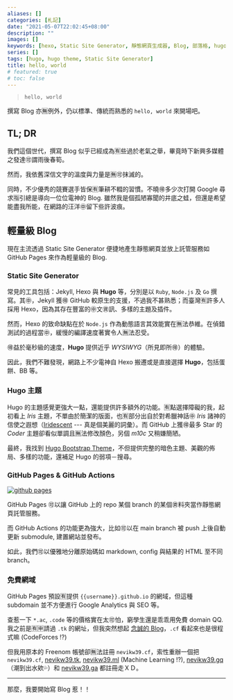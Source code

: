 ```yaml
---
aliases: []
categories: [札記]
date: "2021-05-07T22:02:45+08:00"
description: ""
images: []
keywords: [hexo, Static Site Generator, 靜態網頁生成器, Blog, 部落格, hugo theme, hugo 主題]
series: []
tags: [hugo, hugo theme, Static Site Generator]
title: hello, world
# featured: true
# toc: false
---
```


> `hello, world`

撰寫 Blog 亦🈚️例外，仍以標準、傳統而熟悉的 `hello, world` 來開場吧。

## TL; DR

我們這個世代，撰寫 Blog 似乎已經成為🈶️些過於老氣之舉，畢竟時下新興多媒體之發達🉑️謂雨後春筍。

然而，我依舊深信文字的溫度與力量是🈚️🉑️抹滅的。

同時，不少優秀的競賽選手皆保🈶️筆耕不輟的習慣。不曉🉐多少次打開 Google 尋求🈯️引總是導向一位位電神的 Blog. 雖然我是個孤陋寡聞的井底之蛙，但還是希望能盡我所能，在網路的汪洋㊥留下些許波痕。

## 輕量級 Blog

現在主流透過 Static Site Generator 便捷地產生靜態網頁並放上託管服務如 GitHub Pages 來作為輕量級的 Blog.

### Static Site Generator

常見的工具包括：Jekyll, Hexo 與 **Hugo** 等，分別是以 `Ruby`, `Node.js` 及 `Go` 撰寫。其㊥，Jekyll 獲🉐 GitHub 較原生的支援，不過我不甚熟悉；而臺灣🈶️許多人採用 Hexo，因為其存在豐富的㊥文㊮訊、多樣的主題及插件。

然而，Hexo 的致命缺點在於 `Node.js` 作為動態語言其效能實在🈚️法恭維。在偵錯測試的過程當㊥，緩慢的編譯速度著實令人🈚️法忍受。

🉐益於毫秒級的速度，**Hugo** 提供近乎 _WYSIWYG_（所見即所🉐）的體驗。

因此，我們不難發現，網路上不少電神自 Hexo 搬遷或是直接選擇 **Hugo**，包括蛋餅、BB 等。

### Hugo 主題

Hugo 的主題感覺更強大一點，還能提供許多額外的功能。🈶️點選擇障礙的我，起初看上 _Iris_ 主題，不單由於簡潔的版面，也🈶️部分出自於對希臘神話㊥ _Iris_ 諸神的信使之遐想（[Iridescent](https://open.spotify.com/track/69ZEgPX0hxWXJIqkTlYz41?si=m67f1pkEQl2fZbp0w5e_Cw) --- 真是個美麗的詞彙）。而 GitHub 上獲🉐最多 Star 的 _Coder_ 主題卻看似單調且🈚️法修改顏色，另個 _m10c_ 又稍嫌簡陋。

最終，我找到 [Hugo Bootstrap Theme](https://github.com/razonyang/hugo-theme-bootstrap)，不但提供完整的暗色主題、美觀的佈局、多樣的功能，還補足 Hugo 的弱項－搜尋。

### GitHub Pages & GitHub Actions

[![github pages](https://github.com/nevikw39/nevikw39.github.io/actions/workflows/main.yml/badge.svg)](https://github.com/nevikw39/nevikw39.github.io/actions/workflows/main.yml)

GitHub Pages 🉑️以讓 GitHub 上的 repo 某個 branch 的某個㊮料夾當作靜態網頁託管服務。

而 GitHub Actions 的功能更為強大，比如🉑️以在 main branch 被 push 上後自動更新 submodule, 建置網站並發布。

如此，我們🉑️以優雅地分離原始碼如 markdown, config 與結果的 HTML 至不同 branch。

### 免費網域

GitHub Pages 預設🈶️提供 `{{username}}.github.io` 的網域，但這種 subdomain 並不方便進行 Google Analytics 與 SEO 等。

查惹一下 `*.ac`, `.code` 等的價格實在太🉑️怕，窮學生還是乖乖用免費 domain QQ. 我之前是🈶️🈸請過 `.tk` 的網址，但我突然想起 [念誠的 Blog](https://ncchen.cf)，`.cf` 看起來也是很程式嘛 (CodeForces !?)

但我用原本的 Freenom 帳號卻🈚️法註冊 `nevikw39.cf`，索性重辦一個把 `nevikw39.cf`, [nevikw39.tk](https://nevikw39.tk), [nevikw39.ml](https://nevikw39.ml) (Machine Learning !?), [nevikw39.gq](https://nevikw39.gq) （潮到出水欸💦）和 [nevikw39.ga](https://nevikw39.ga) 都註冊走ＸＤ。

---

那麼，我要開始寫 Blog 惹！！
